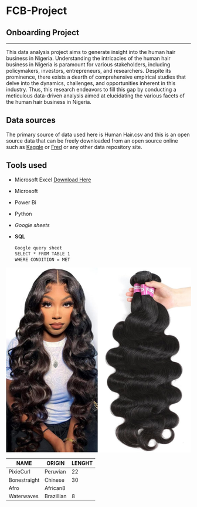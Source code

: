 # FCB-Project
## Onboarding Project
---
This data analysis project aims to generate insight into the human hair business in Nigeria.
Understanding the intricacies of the human hair business in Nigeria is paramount for various stakeholders, including policymakers, investors, entrepreneurs, and researchers. Despite its prominence, there exists a dearth of comprehensive empirical studies that delve into the dynamics, challenges, and opportunities inherent in this industry. Thus, this research endeavors to fill this gap by conducting a meticulous data-driven analysis aimed at elucidating the various facets of the human hair business in Nigeria.

## Data sources
The primary source of data used here is Human Hair.csv and this is an open source data that can be freely downloaded from an open source online such as [Kaggle](https://www.kaggle.com/) or [Fred](https://fred.stlouisfed.org/) or any other data repository site.

## Tools used
- Microsoft Excel [Download Here](http://microsoft.com)
- Microsoft
- Power Bi
- Python
- *Google sheets*
- **SQL**

  ```
  Google query sheet
  SELECT * FROM TABLE 1
  WHERE CONDITION = MET

  ```

 ![ ](humanhair.jpg)

 |NAME|ORIGIN|LENGHT|
 |------------|----------|--|
 |PixieCurl|Peruvian|22|
 |Bonestraight|Chinese|30|
 |Afro|African8|
 |Waterwaves|Brazillian|8|
 
    
